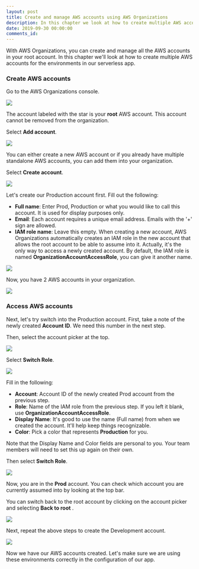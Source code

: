 ```yaml
---
layout: post
title: Create and manage AWS accounts using AWS Organizations
description: In this chapter we look at how to create multiple AWS accounts for the environments in your Serverless Framework app. We'll be using the AWS Organizations console for this.
date: 2019-09-30 00:00:00
comments_id: 
---
```


With AWS Organizations, you can create and manage all the AWS accounts in your root account. In this chapter we'll look at how to create multiple AWS accounts for the environments in our serverless app.

### Create AWS accounts

Go to the AWS Organizations console.

![](/assets/best-practices/create-and-manage-aws-accounts-using-aws-organizations-1.png)

The account labeled with the star is your **root** AWS account. This account cannot be removed from the organization.

Select **Add account**.

![](/assets/best-practices/create-and-manage-aws-accounts-using-aws-organizations-2.png)

You can either create a new AWS account or if you already have multiple standalone AWS accounts, you can add them into your organization.

Select **Create account**.

![](/assets/best-practices/create-and-manage-aws-accounts-using-aws-organizations-3.png)

Let's create our Production account first. Fill out the following:

- **Full name**: Enter Prod, Production or what you would like to call this account. It is used for display purposes only.
- **Email**: Each account requires a unique email address. Emails with the '+' sign are allowed.
- **IAM role name**: Leave this empty. When creating a new account, AWS Organizations automatically creates an IAM role in the new account that allows the root account to be able to assume into it. Actually, it's the only way to access a newly created account. By default, the IAM role is named **OrganizationAccountAccessRole**, you can give it another name.

![](/assets/best-practices/create-and-manage-aws-accounts-using-aws-organizations-4.png)

Now, you have 2 AWS accounts in your organization.

![](/assets/best-practices/create-and-manage-aws-accounts-using-aws-organizations-5.png)

### Access AWS accounts

Next, let's try switch into the Production account. First, take a note of the newly created **Account ID**. We need this number in the next step.

Then, select the account picker at the top.

![](/assets/best-practices/create-and-manage-aws-accounts-using-aws-organizations-6.png)

Select **Switch Role**.

![](/assets/best-practices/create-and-manage-aws-accounts-using-aws-organizations-7.png)

Fill in the following:

- **Account**: Account ID of the newly created Prod account from the previous step.
- **Role**: Name of the IAM role from the previous step. If you left it blank, use **OrganizationAccountAccessRole**.
- **Display Name**: It's good to use the name (Full name) from when we created the account. It'll help keep things recognizable.
- **Color**: Pick a color that represents **Production** for you.

Note that the Display Name and Color fields are personal to you. Your team members will need to set this up again on their own.

Then select **Switch Role**.

![](/assets/best-practices/create-and-manage-aws-accounts-using-aws-organizations-8.png)

Now, you are in the **Prod** account. You can check which account you are currently assumed into by looking at the top bar.

You can switch back to the root account by clicking on the account picker and selecting **Back to root** .

![](/assets/best-practices/create-and-manage-aws-accounts-using-aws-organizations-9.png)

Next, repeat the above steps to create the Development account.

![](/assets/best-practices/create-and-manage-aws-accounts-using-aws-organizations-10.png)

Now we have our AWS accounts created. Let's make sure we are using these environments correctly in the configuration of our app.
